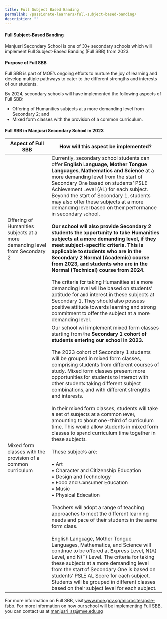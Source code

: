 ```yaml
---
title: Full Subject Based Banding
permalink: /passionate-learners/full-subject-based-banding/
description: ""
---
```

#### **Full Subject-Based Banding**  

Manjusri Secondary School is one of 30+ secondary schools which will implement Full Subject-Based Banding (Full SBB) from 2023.  

#### **Purpose of Full SBB**  

Full SBB is part of MOE’s ongoing efforts to nurture the joy of learning and develop multiple pathways to cater to the different strengths and interests of our students.   

By 2024, secondary schools will have implemented the following aspects of Full SBB:  

*   Offering of Humanities subjects at a more demanding level from Secondary 2; and
*   Mixed form classes with the provision of a common curriculum.

#### **Full SBB in Manjusri Secondary School in 2023**


|       Aspect of Full SBB        |     How will this aspect be implemented?            |
|---------------|---------------|
| Offering of Humanities subjects at a more demanding level from Secondary 2 | Currently, secondary school students can offer **English Language, Mother Tongue Languages, Mathematics and Science** at a more demanding level from the start of Secondary One based on students’ PSLE Achievement Level (AL) for each subject. Beyond the start of Secondary 1, students may also offer these subjects at a more demanding level based on their performance in secondary school.<br><br>**Our school will also provide Secondary 2 students the opportunity to take Humanities subjects at a more demanding level, if they meet subject-specific criteria. This is applicable to students who are in the Secondary 2 Normal (Academic) course from 2023, and students who are in the Normal (Technical) course from 2024.**<br><br>The criteria for taking Humanities at a more demanding level will be based on students’ aptitude for and interest in these subjects at Secondary 1. They should also possess positive attitude towards learning and strong commitment to offer the subject at a more demanding level.                                                                                                   |
| Mixed form classes with the provision of a common curriculum               | Our school will implement mixed form classes starting from the **Secondary 1 cohort of students entering our school in 2023.**<br><br>The 2023 cohort of Secondary 1 students will be grouped in mixed form classes, comprising students from different courses of study. Mixed form classes present more opportunities for students to interact with other students taking different subject combinations, and with different strengths and interests.<br><br>In their mixed form classes, students will take a set of subjects at a common level, amounting to about one-third of curriculum time. This would allow students in mixed form classes to spend curriculum time together in these subjects.<br><br>These subjects are:<br><br>• Art<br>• Character and Citizenship Education<br>• Design and Technology<br>• Food and Consumer Education<br>• Music<br>• Physical Education<br><br>Teachers will adopt a range of teaching approaches to meet the different learning needs and pace of their students in the same form class.<br><br>English Language, Mother Tongue Languages, Mathematics, and Science will continue to be offered at Express Level, N(A) Level, and N(T) Level. The criteria for taking these subjects at a more demanding level from the start of Secondary One is based on students’ PSLE AL Score for each subject. Students will be grouped in different classes based on their subject level for each subject. |


For more information on Full SBB, visit <a href="http://www.moe.gov.sg/microsites/psle-fsbb" target="_blank">www.moe.gov.sg/microsites/psle-fsbb</a>. For more information on how our school will be implementing Full SBB, you can contact us at [manjusri\_ss@moe.edu.sg](mailto:manjusri_ss@moe.edu.sg)